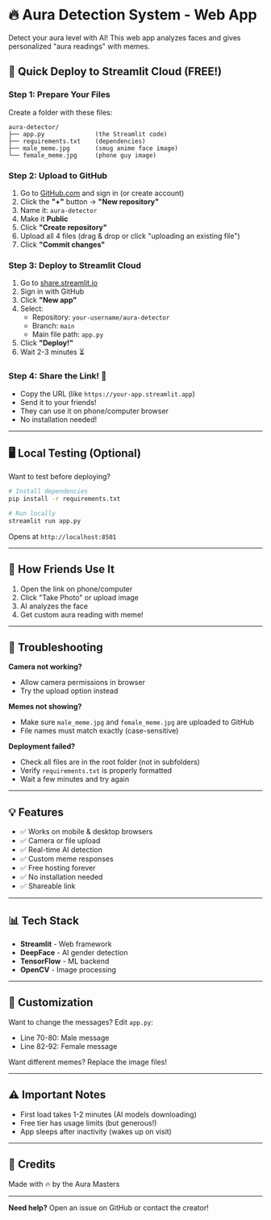 # 🔥 Aura Detection System - Web App

Detect your aura level with AI! This web app analyzes faces and gives personalized "aura readings" with memes.

## 🚀 Quick Deploy to Streamlit Cloud (FREE!)

### Step 1: Prepare Your Files
Create a folder with these files:
```
aura-detector/
├── app.py              (the Streamlit code)
├── requirements.txt    (dependencies)
├── male_meme.jpg       (smug anime face image)
└── female_meme.jpg     (phone guy image)
```

### Step 2: Upload to GitHub
1. Go to [GitHub.com](https://github.com) and sign in (or create account)
2. Click the **"+"** button → **"New repository"**
3. Name it: `aura-detector`
4. Make it **Public**
5. Click **"Create repository"**
6. Upload all 4 files (drag & drop or click "uploading an existing file")
7. Click **"Commit changes"**

### Step 3: Deploy to Streamlit Cloud
1. Go to [share.streamlit.io](https://share.streamlit.io)
2. Sign in with GitHub
3. Click **"New app"**
4. Select:
   - Repository: `your-username/aura-detector`
   - Branch: `main`
   - Main file path: `app.py`
5. Click **"Deploy!"**
6. Wait 2-3 minutes ⏳

### Step 4: Share the Link! 🎉
- Copy the URL (like `https://your-app.streamlit.app`)
- Send it to your friends!
- They can use it on phone/computer browser
- No installation needed!

---

## 🖥️ Local Testing (Optional)

Want to test before deploying?

```bash
# Install dependencies
pip install -r requirements.txt

# Run locally
streamlit run app.py
```

Opens at `http://localhost:8501`

---

## 📱 How Friends Use It

1. Open the link on phone/computer
2. Click "Take Photo" or upload image
3. AI analyzes the face
4. Get custom aura reading with meme!

---

## 🔧 Troubleshooting

**Camera not working?**
- Allow camera permissions in browser
- Try the upload option instead

**Memes not showing?**
- Make sure `male_meme.jpg` and `female_meme.jpg` are uploaded to GitHub
- File names must match exactly (case-sensitive)

**Deployment failed?**
- Check all files are in the root folder (not in subfolders)
- Verify `requirements.txt` is properly formatted
- Wait a few minutes and try again

---

## 💡 Features

- ✅ Works on mobile & desktop browsers
- ✅ Camera or file upload
- ✅ Real-time AI detection
- ✅ Custom meme responses
- ✅ Free hosting forever
- ✅ No installation needed
- ✅ Shareable link

---

## 📊 Tech Stack

- **Streamlit** - Web framework
- **DeepFace** - AI gender detection
- **TensorFlow** - ML backend
- **OpenCV** - Image processing

---

## 🎨 Customization

Want to change the messages? Edit `app.py`:
- Line 70-80: Male message
- Line 82-92: Female message

Want different memes? Replace the image files!

---

## ⚠️ Important Notes

- First load takes 1-2 minutes (AI models downloading)
- Free tier has usage limits (but generous!)
- App sleeps after inactivity (wakes up on visit)

---

## 🤝 Credits

Made with 🔥 by the Aura Masters

---

**Need help?** Open an issue on GitHub or contact the creator!
